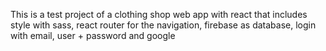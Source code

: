 This is a test project of a clothing shop web app with react
that includes style with sass, react router for the navigation,
firebase as database, login with email, user + password and google
